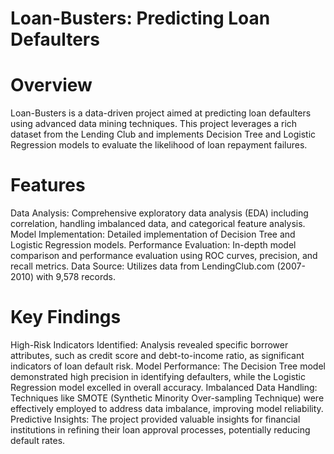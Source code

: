 # Loan-Busters: Predicting Loan Defaulters
# Overview
Loan-Busters is a data-driven project aimed at predicting loan defaulters using advanced data mining techniques. This project leverages a rich dataset from the Lending Club and implements Decision Tree and Logistic Regression models to evaluate the likelihood of loan repayment failures.

# Features
Data Analysis: Comprehensive exploratory data analysis (EDA) including correlation, handling imbalanced data, and categorical feature analysis.
Model Implementation: Detailed implementation of Decision Tree and Logistic Regression models.
Performance Evaluation: In-depth model comparison and performance evaluation using ROC curves, precision, and recall metrics.
Data Source: Utilizes data from LendingClub.com (2007-2010) with 9,578 records.

# Key Findings
High-Risk Indicators Identified: Analysis revealed specific borrower attributes, such as credit score and debt-to-income ratio, as significant indicators of loan default risk.
Model Performance: The Decision Tree model demonstrated high precision in identifying defaulters, while the Logistic Regression model excelled in overall accuracy.
Imbalanced Data Handling: Techniques like SMOTE (Synthetic Minority Over-sampling Technique) were effectively employed to address data imbalance, improving model reliability.
Predictive Insights: The project provided valuable insights for financial institutions in refining their loan approval processes, potentially reducing default rates.


